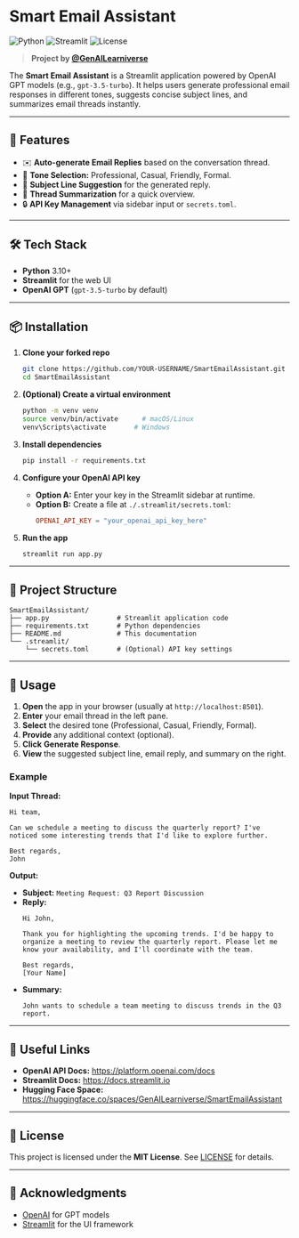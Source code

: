 
# Smart Email Assistant

![Python](https://img.shields.io/badge/python-3.10-blue) ![Streamlit](https://img.shields.io/badge/Streamlit-%E2%9C%93-orange) ![License](https://img.shields.io/badge/license-MIT-green)

> **Project by [@GenAILearniverse](https://huggingface.co/spaces/GenAILearniverse)**

The **Smart Email Assistant** is a Streamlit application powered by OpenAI GPT models (e.g., `gpt-3.5-turbo`). It helps users generate professional email responses in different tones, suggests concise subject lines, and summarizes email threads instantly.

---

## 🚀 Features

- ✉️ **Auto-generate Email Replies** based on the conversation thread.
- 🎯 **Tone Selection:** Professional, Casual, Friendly, Formal.
- 📧 **Subject Line Suggestion** for the generated reply.
- 📝 **Thread Summarization** for a quick overview.
- 🔒 **API Key Management** via sidebar input or `secrets.toml`.

---

## 🛠️ Tech Stack

- **Python** 3.10+
- **Streamlit** for the web UI
- **OpenAI GPT** (`gpt-3.5-turbo` by default)

---

## 📦 Installation

1. **Clone your forked repo**
   ```bash
   git clone https://github.com/YOUR-USERNAME/SmartEmailAssistant.git
   cd SmartEmailAssistant
   ```

2. **(Optional) Create a virtual environment**
   ```bash
   python -m venv venv
   source venv/bin/activate      # macOS/Linux
   venv\Scripts\activate       # Windows
   ```

3. **Install dependencies**
   ```bash
   pip install -r requirements.txt
   ```

4. **Configure your OpenAI API key**

   - **Option A:** Enter your key in the Streamlit sidebar at runtime.
   - **Option B:** Create a file at `./.streamlit/secrets.toml`:
     ```toml
     OPENAI_API_KEY = "your_openai_api_key_here"
     ```

5. **Run the app**
   ```bash
   streamlit run app.py
   ```

---

## 📁 Project Structure

```plaintext
SmartEmailAssistant/
├── app.py                 # Streamlit application code
├── requirements.txt       # Python dependencies
├── README.md              # This documentation
└── .streamlit/
    └── secrets.toml       # (Optional) API key settings
```

---

## 🚀 Usage

1. **Open** the app in your browser (usually at `http://localhost:8501`).
2. **Enter** your email thread in the left pane.
3. **Select** the desired tone (Professional, Casual, Friendly, Formal).
4. **Provide** any additional context (optional).
5. **Click** **Generate Response**.
6. **View** the suggested subject line, email reply, and summary on the right.

### Example

**Input Thread:**
```plaintext
Hi team,

Can we schedule a meeting to discuss the quarterly report? I've noticed some interesting trends that I'd like to explore further.

Best regards,
John
```

**Output:**
- **Subject:** `Meeting Request: Q3 Report Discussion`
- **Reply:**
  ```plaintext
  Hi John,

  Thank you for highlighting the upcoming trends. I'd be happy to organize a meeting to review the quarterly report. Please let me know your availability, and I'll coordinate with the team.

  Best regards,
  [Your Name]
  ```
- **Summary:**
  ```plaintext
  John wants to schedule a team meeting to discuss trends in the Q3 report.
  ```

---

## 🔗 Useful Links

- **OpenAI API Docs:** https://platform.openai.com/docs
- **Streamlit Docs:** https://docs.streamlit.io
- **Hugging Face Space:** https://huggingface.co/spaces/GenAILearniverse/SmartEmailAssistant

---

## 📜 License

This project is licensed under the **MIT License**. See [LICENSE](LICENSE) for details.

---

## 🙌 Acknowledgments

- [OpenAI](https://openai.com) for GPT models
- [Streamlit](https://streamlit.io) for the UI framework
